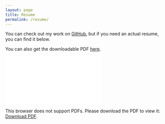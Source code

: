 ```yaml
---
layout: page
title: Resume
permalink: /resume/
---
```


You can check out my work on [GitHub](https://github.com/tbarlow12), but if you need an actual resume, you can find it below.

You can also get the downloadable PDF [here](/resources/documents/tannerbarlow.resume.pdf).

<object data="/resources/documents/tannerbarlow.resume.pdf" type="application/pdf" width="700px" height="700px">
    <embed src="/resources/documents/tannerbarlow.resume.pdf">
        <p>This browser does not support PDFs. Please download the PDF to view it: <a href="/resources/documents/tannerbarlow.resume.pdf">Download PDF</a>.</p>
    </embed>
</object>